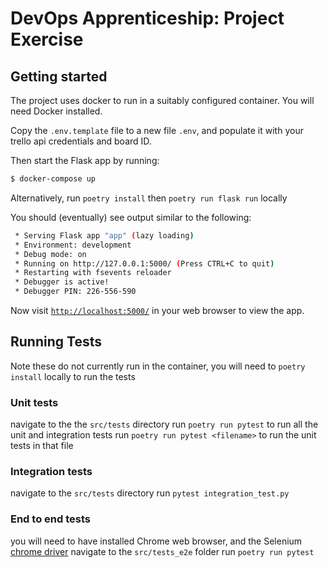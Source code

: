 # DevOps Apprenticeship: Project Exercise

## Getting started

The project uses docker to run in a suitably configured container. You will need Docker installed.

Copy the `.env.template` file to a new file `.env`, and populate it with your trello api credentials and board ID. 

Then start the Flask app by running:
```bash
$ docker-compose up
```

Alternatively, run `poetry install` then `poetry run flask run` locally

You should (eventually) see output similar to the following:
```bash
 * Serving Flask app "app" (lazy loading)
 * Environment: development
 * Debug mode: on
 * Running on http://127.0.0.1:5000/ (Press CTRL+C to quit)
 * Restarting with fsevents reloader
 * Debugger is active!
 * Debugger PIN: 226-556-590
```
Now visit [`http://localhost:5000/`](http://localhost:5000/) in your web browser to view the app.

## Running Tests
Note these do not currently run in the container, you will need to `poetry install` locally to run the tests

### Unit tests
navigate to the the `src/tests` directory
run `poetry run pytest` to run all the unit and integration tests
run `poetry run pytest <filename>` to run the unit tests in that file

### Integration tests
navigate to the `src/tests` directory
run `pytest integration_test.py`

### End to end tests
you will need to have installed Chrome web browser, and the Selenium [chrome driver](https://chromedriver.chromium.org/downloads)
navigate to the `src/tests_e2e` folder
run `poetry run pytest`
